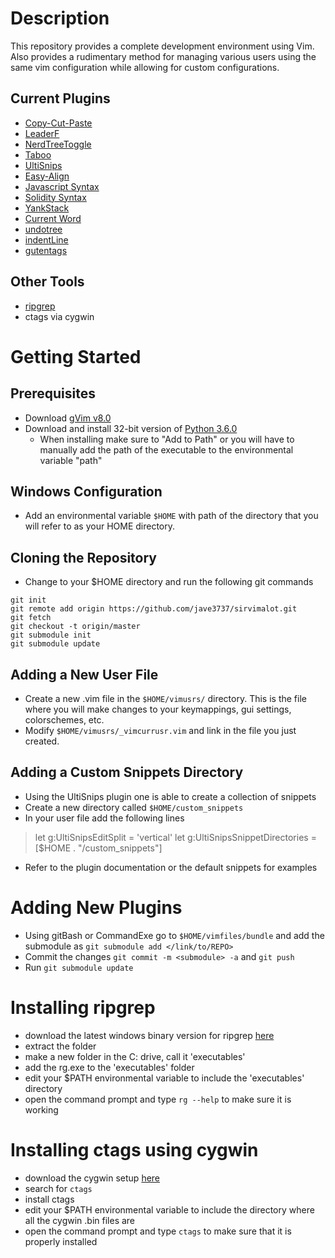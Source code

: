 # Description 
This repository provides a complete development environment using Vim. Also provides a rudimentary method for managing various users using the same vim configuration while allowing for custom configurations.

## Current Plugins 
* [Copy-Cut-Paste](https://github.com/NLKNguyen/copy-cut-paste.vim)
* [LeaderF](https://github.com/Yggdroot/LeaderF)
* [NerdTreeToggle](https://github.com/scrooloose/nerdtree)
* [Taboo](https://github.com/gcmt/taboo.vim)
* [UltiSnips](https://github.com/sirver/UltiSnips)
* [Easy-Align](https://github.com/junegunn/vim-easy-align)
* [Javascript Syntax](https://github.com/jelera/vim-javascript-syntax)
* [Solidity Syntax](https://github.com/tomlion/vim-solidity)
* [YankStack](https://github.com/maxbrunsfeld/vim-yankstack)
* [Current Word](https://github.com/dominikduda/vim_current_word)
* [undotree](https://github.com/mbbill/undotree)
* [indentLine](https://github.com/Yggdroot/indentLine)
* [gutentags](https://github.com/ludovicchabant/vim-gutentags/blob/master/doc/gutentags.txt)

## Other Tools 
* [ripgrep](https://github.com/BurntSushi/ripgrep)
* ctags via cygwin 

# Getting Started
## Prerequisites 
* Download [gVim v8.0](https://www.vim.org/download.php)
* Download and install 32-bit version of [Python 3.6.0](https://www.python.org/downloads/release/python-360/)
    * When installing make sure to "Add to Path" or you will have to manually add the path of the executable to the environmental variable "path"

## Windows Configuration
* Add an environmental variable `$HOME` with path of the directory that you will refer to as your HOME directory.

## Cloning the Repository
* Change to your $HOME directory and run the following git commands

```@console
git init
git remote add origin https://github.com/jave3737/sirvimalot.git
git fetch
git checkout -t origin/master
git submodule init 
git submodule update
```

## Adding a New User File
* Create a new .vim file in the `$HOME/vimusrs/` directory. This is the file where you will make changes to your keymappings, gui settings, colorschemes, etc. 
* Modify `$HOME/vimusrs/_vimcurrusr.vim` and link in the file you just created.  

## Adding a Custom Snippets Directory 
* Using the UltiSnips plugin one is able to create a collection of snippets 
* Create a new directory called `$HOME/custom_snippets`
* In your user file add the following lines
> let g:UltiSnipsEditSplit = 'vertical'
> let g:UltiSnipsSnippetDirectories = [$HOME . "/custom_snippets"]
* Refer to the plugin documentation or the default snippets for examples

# Adding New Plugins
* Using gitBash or CommandExe go to `$HOME/vimfiles/bundle` and add the submodule as `git submodule add </link/to/REPO>`
* Commit the changes `git commit -m <submodule> -a` and `git push` 
* Run `git submodule update`

# Installing ripgrep 
* download the latest windows binary version for ripgrep [here](https://github.com/BurntSushi/ripgrep/releases)
* extract the folder 
* make a new folder in the C: drive, call it 'executables' 
* add the rg.exe to the 'executables' folder
* edit your $PATH environmental variable to include the 'executables' directory
* open the command prompt and type `rg --help` to make sure it is working

# Installing ctags using cygwin 
* download the cygwin setup [here](https://www.cygwin.com/)
* search for `ctags` 
* install ctags 
* edit your $PATH environmental variable to include the directory where all the cygwin .bin files are 
* open the command prompt and type `ctags` to make sure that it is properly installed 
